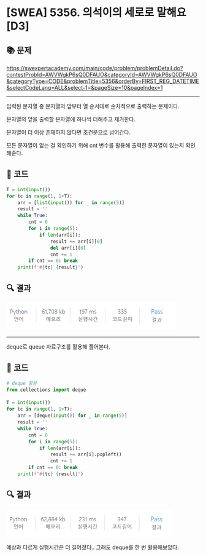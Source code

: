 # [SWEA] 5356. 의석이의 세로로 말해요 [D3]

## 📚 문제

https://swexpertacademy.com/main/code/problem/problemDetail.do?contestProbId=AWVWgkP6sQ0DFAUO&categoryId=AWVWgkP6sQ0DFAUO&categoryType=CODE&problemTitle=5356&orderBy=FIRST_REG_DATETIME&selectCodeLang=ALL&select-1=&pageSize=10&pageIndex=1

---

입력된 문자열 중 문자열의 앞부터 열 순서대로 순차적으로 출력하는 문제이다.

문자열의 앞을 출력할 문자열에 하나씩 더해주고 제거한다.

문자열이 더 이상 존재하지 않다면 조건문으로 넘어간다.

모든 문자열이 없는 걸 확인하기 위해 cnt 변수를 활용해 출력한 문자열이 있는지 확인해준다.

## 📒 코드

```python
T = int(input())
for tc in range(1, 1+T):
    arr = [list(input()) for _ in range(5)]
    result = ''
    while True:
        cnt = 0
        for i in range(5):
            if len(arr[i]):
                result += arr[i][0]
                del arr[i][0]
                cnt += 1
        if cnt == 0: break
    print(f'#{tc} {result}')

```

## 🔍 결과

![image-20220217234902688](README.assets/image-20220217234902688.png)

---

deque로 queue 자료구조를 활용해 풀어본다.

## 📒 코드

```python
# deque 활용
from collections import deque

T = int(input())
for tc in range(1, 1+T):
    arr = [deque(input()) for _ in range(5)]
    result = ''
    while True:
        cnt = 0
        for i in range(5):
            if len(arr[i]):
                result += arr[i].popleft()   
                cnt += 1
        if cnt == 0: break
    print(f'#{tc} {result}')
```

## 🔍 결과

![image-20220217235035041](README.assets/image-20220217235035041.png)

예상과 다르게 실행시간은 더 길어졌다.. 그래도 deque를 한 번 활용해보았다.